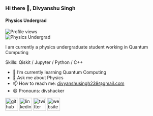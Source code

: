 ### Hi there 👋, Divyanshu Singh
#### Physics Undergrad
![Profile views](https://gpvc.arturio.dev/divshacker)  
![Physics Undergrad](https://github.com/divshacker/divshacker/blob/main/My%20Post.png)

I am currently a physics undergraduate student working in Quantum Computing

Skills: Qiskit / Jupyter / Python / C++

- 🌱 I’m currently learning Quantum Computing 
- 💬 Ask me about Physics 
- 📫 How to reach me: divyanshusingh239@gmail.com 
- 😄 Pronouns: divshacker 


[<img src='https://cdn.jsdelivr.net/npm/simple-icons@3.0.1/icons/github.svg' alt='github' height='40'>](https://github.com/divshacker)  [<img src='https://cdn.jsdelivr.net/npm/simple-icons@3.0.1/icons/linkedin.svg' alt='linkedin' height='40'>](https://www.linkedin.com/in/divs/)  [<img src='https://cdn.jsdelivr.net/npm/simple-icons@3.0.1/icons/twitter.svg' alt='twitter' height='40'>](https://twitter.com/divshacker)  [<img src='https://cdn.jsdelivr.net/npm/simple-icons@3.0.1/icons/icloud.svg' alt='website' height='40'>](https://oceanofphysics.blogspot.com/)  

